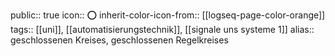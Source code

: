public:: true
icon:: ⭕
inherit-color-icon-from:: [[logseq-page-color-orange]]
tags:: [[uni]], [[automatisierungstechnik]], [[signale uns systeme 1]] 
alias:: geschlossenen Kreises, geschlossenen Regelkreises
